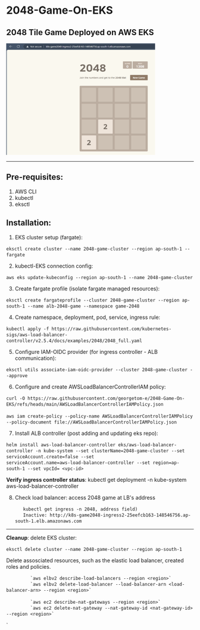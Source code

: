 # 2048-Game-On-EKS
## 2048 Tile Game Deployed on AWS EKS 

<img src="2048-game-eks.png" alt="2048 Game on EKS" width="400" height="300">




---
## Pre-requisites: 

1. AWS CLI 
2. kubectl 
3. eksctl 


## Installation: 

  1. EKS cluster setup (fargate):  

    eksctl create cluster --name 2048-game-cluster --region ap-south-1 --fargate 

  2. kubectl-EKS connection config:

    aws eks update-kubeconfig --region ap-south-1 --name 2048-game-cluster

  3. Create fargate profile (isolate fargate managed resources):
 
    eksctl create fargateprofile --cluster 2048-game-cluster --region ap-south-1 --name alb-2048-game --namespace game-2048

  4. Create namespace, deployment, pod, service, ingress rule: 

    kubectl apply -f https://raw.githubusercontent.com/kubernetes-sigs/aws-load-balancer-controller/v2.5.4/docs/examples/2048/2048_full.yaml

  5. Configure IAM-OIDC provider (for ingress controller - ALB communication):

    eksctl utils associate-iam-oidc-provider --cluster 2048-game-cluster --approve

  6. Configure and create AWSLoadBalancerControllerIAM policy:

    curl -O https://raw.githubusercontent.com/georgetom-e/2048-Game-On-EKS/refs/heads/main/AWSLoadBalancerControllerIAMPolicy.json

    aws iam create-policy --policy-name AWSLoadBalancerControllerIAMPolicy --policy-document file://AWSLoadBalancerControllerIAMPolicy.json

  7. Install ALB controller (post adding and updating eks repo):

    helm install aws-load-balancer-controller eks/aws-load-balancer-controller -n kube-system --set clusterName=2048-game-cluster --set serviceAccount.create=false --set 
    serviceAccount.name=aws-load-balancer-controller --set region=ap-south-1 --set vpcId= <vpc-id> 

 **Verify ingress controller status**: kubectl get deployment -n kube-system aws-load-balancer-controller

  8.  Check load balancer: access 2048 game at LB's address

             kubectl get ingress -n 2048, address field)
             Inactive: http://k8s-game2048-ingress2-25eefcb163-148546756.ap-south-1.elb.amazonaws.com

---    

 **Cleanup**: delete EKS cluster:
                        
    eksctl delete cluster --name 2048-game-cluster --region ap-south-1
             
Delete assosciated resources, such as the elastic load balancer, created roles and policies.
 
             `aws elbv2 describe-load-balancers --region <region>`
             `aws elbv2 delete-load-balancer --load-balancer-arn <load-balancer-arn> --region <region>`

             `aws ec2 describe-nat-gateways --region <region>`
             `aws ec2 delete-nat-gateway --nat-gateway-id <nat-gateway-id> --region <region>`
`    

